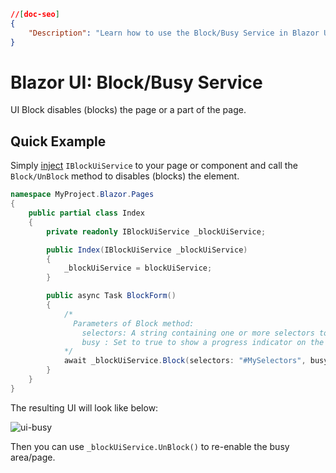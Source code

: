 ```json
//[doc-seo]
{
    "Description": "Learn how to use the Block/Busy Service in Blazor UI to disable page elements and enhance user experience with progress indicators."
}
```

# Blazor UI: Block/Busy Service

UI Block disables (blocks) the page or a part of the page.

## Quick Example

Simply [inject](../../fundamentals/dependency-injection.md) `IBlockUiService` to your page or component and call the `Block/UnBlock` method to disables (blocks) the element.

```csharp
namespace MyProject.Blazor.Pages
{
    public partial class Index
    {
        private readonly IBlockUiService _blockUiService;

        public Index(IBlockUiService _blockUiService)
        {
            _blockUiService = blockUiService;
        }

        public async Task BlockForm()
        {
            /*
              Parameters of Block method:
                selectors: A string containing one or more selectors to match. https://developer.mozilla.org/en-US/docs/Web/API/Document/querySelector#selectors
                busy : Set to true to show a progress indicator on the blocked area.
            */
            await _blockUiService.Block(selectors: "#MySelectors", busy: true);
        }
    }
}
```

The resulting UI will look like below:

![ui-busy](../../../images/ui-busy.png)

Then you can use `_blockUiService.UnBlock()` to re-enable the busy area/page.
